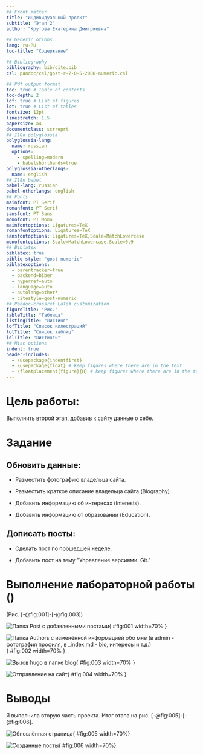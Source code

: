```yaml
---
## Front matter
title: "Индивидуальный проект"
subtitle: "Этап 2"
author: "Крутова Екатерина Дмитриевна"

## Generic otions
lang: ru-RU
toc-title: "Содержание"

## Bibliography
bibliography: bib/cite.bib
csl: pandoc/csl/gost-r-7-0-5-2008-numeric.csl

## Pdf output format
toc: true # Table of contents
toc-depth: 2
lof: true # List of figures
lot: true # List of tables
fontsize: 12pt
linestretch: 1.5
papersize: a4
documentclass: scrreprt
## I18n polyglossia
polyglossia-lang:
  name: russian
  options:
	- spelling=modern
	- babelshorthands=true
polyglossia-otherlangs:
  name: english
## I18n babel
babel-lang: russian
babel-otherlangs: english
## Fonts
mainfont: PT Serif
romanfont: PT Serif
sansfont: PT Sans
monofont: PT Mono
mainfontoptions: Ligatures=TeX
romanfontoptions: Ligatures=TeX
sansfontoptions: Ligatures=TeX,Scale=MatchLowercase
monofontoptions: Scale=MatchLowercase,Scale=0.9
## Biblatex
biblatex: true
biblio-style: "gost-numeric"
biblatexoptions:
  - parentracker=true
  - backend=biber
  - hyperref=auto
  - language=auto
  - autolang=other*
  - citestyle=gost-numeric
## Pandoc-crossref LaTeX customization
figureTitle: "Рис."
tableTitle: "Таблица"
listingTitle: "Листинг"
lofTitle: "Список иллюстраций"
lotTitle: "Список таблиц"
lolTitle: "Листинги"
## Misc options
indent: true
header-includes:
  - \usepackage{indentfirst}
  - \usepackage{float} # keep figures where there are in the text
  - \floatplacement{figure}{H} # keep figures where there are in the text
---
```


# Цель работы:

Выполнить второй этап, добавив к сайту данные о себе.

# Задание

## Обновить данные:

- Разместить фотографию владельца сайта.

- Разместить краткое описание владельца сайта (Biography).

- Добавить информацию об интересах (Interests).

- Добавить информацию от образовании (Education).

## Дописать посты:

- Сделать пост по прошедшей неделе.

- Добавить пост на тему "Управление версиями. Git."

# Выполнение лабораторной работы ()

(Рис. [-@fig:001]-[-@fig:003])

![Папка Post с добавленными постами](proj2/Screenshot_0.jpg){ #fig:001 width=70% }

![Папка Authors с изменённой информацией обо мне (в admin - фотография профиля, в _index.md - bio, интересы и т.д.)](proj2/Screenshot_1.jpg){ #fig:002 width=70% }

![Вызов hugo в папке blog](proj2/Screenshot_2.jpg){ #fig:003 width=70% }

![Отправление на сайт](proj2/Screenshot_3.jpg){ #fig:004 width=70% }

# Выводы

Я выполнила вторую часть проекта. Итог этапа на рис. [-@fig:005]-[-@fig:006].

![Обновлённая страница](proj2/Screenshot_4.jpg){ #fig:005 width=70%}

![Созданные посты](proj2/Screenshot_5.jpg){ #fig:006 width=70%}